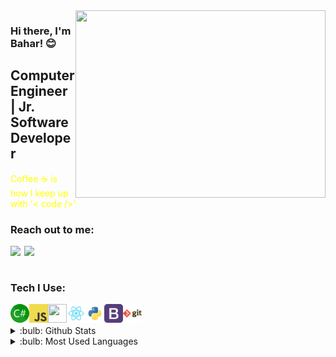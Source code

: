<img src="https://media.giphy.com/media/JIX9t2j0ZTN9S/giphy.gif?cid=ecf05e47bakxhk3zk22jd8s3z3qlwvneaivghtu515y42pim&rid=giphy.gif&ct=g" align="right" width="400" height="300"/> 


### Hi there, I'm Bahar! :blush:

## Computer Engineer | Jr. Software Developer

<font color="yellow">Coffee ☕ is how I keep up with '< code />' </font>

 ### Reach out to me:

 [<img width="22" src="https://unpkg.com/simple-icons@v5/icons/linkedin.svg"
 align="left" />][linkedin]
 [<a href="mailto:baharsezin@yahoo.com"><img width="22" src="https://unpkg.com/simple-icons@v5/icons/minutemailer.svg"
 align="left" /></a>][mail]

 <br />
 <br />
 
### Tech I Use:

<img  align="left" width="30" height="30" src="https://raw.githubusercontent.com/github/explore/80688e429a7d4ef2fca1e82350fe8e3517d3494d/topics/csharp/csharp.png"/>
<img  align="left" src="https://raw.githubusercontent.com/github/explore/80688e429a7d4ef2fca1e82350fe8e3517d3494d/topics/javascript/javascript.png" width="30" height="30" />
<img  align="left"width="30" height="30" src="https://upload.wikimedia.org/wikipedia/commons/thumb/e/ee/.NET_Core_Logo.svg/1024px-.NET_Core_Logo.svg.png"/>
<img  align="left" width="30" height="30" src="https://raw.githubusercontent.com/github/explore/80688e429a7d4ef2fca1e82350fe8e3517d3494d/topics/react/react.png"/>
<img  align="left" width="30" height="30" src="https://raw.githubusercontent.com/github/explore/80688e429a7d4ef2fca1e82350fe8e3517d3494d/topics/python/python.png"/>
<img  align="left" width="30" height="30" src="https://raw.githubusercontent.com/github/explore/80688e429a7d4ef2fca1e82350fe8e3517d3494d/topics/bootstrap/bootstrap.png"/>
<img  align="left" width="30" height="30" src="https://raw.githubusercontent.com/github/explore/80688e429a7d4ef2fca1e82350fe8e3517d3494d/topics/git/git.png"/>


<br />
<br />

<details>
<summary>:bulb: Github Stats</summary>
<img src="https://github-readme-stats.vercel.app/api?username=sezinbhr&theme=tokyonight">
</details>


<details>
<summary>:bulb: Most Used Languages</summary>
<img src="https://github-readme-stats.vercel.app/api/top-langs/?username=sezinbhr&layout=compact&theme=tokyonight">
</details>


 [linkedin]: https://www.linkedin.com/in/baharsezin/
 [mail]: baharsezin@yahoo.com